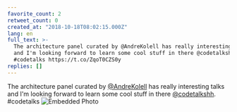 ```yaml
---
favorite_count: 2
retweet_count: 0
created_at: "2018-10-18T08:02:15.000Z"
lang: en
full_text: >-
  The architecture panel curated by @AndreKolell has really interesting talks
  and I'm looking forward to learn some cool stuff in there @codetalkshh.
  #codetalks https://t.co/ZqoT0CZS0y
replies: []
---
```


The architecture panel curated by
[@AndreKolell](https://twitter.com/AndreKolell) has really interesting talks and
I'm looking forward to learn some cool stuff in there
[@codetalkshh](https://twitter.com/codetalkshh). #codetalks
![Embedded Photo](https://twitter-media-coderbyheart.s3.eu-north-1.amazonaws.com/1052832214273142784-Dpxo_TmXUAAVmRz.jpg)
